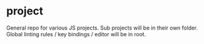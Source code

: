 # project
General repo for various JS projects.
Sub projects will be in their own folder.
Global linting rules / key bindings / editor will be in root.